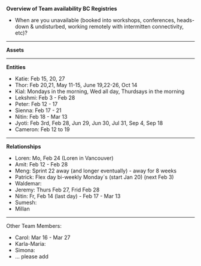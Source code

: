 **Overview of Team availability BC Registries**
- When are you unavailable (booked into workshops, conferences, heads-down & undisturbed, working remotely with intermitten connectivity, etc)?  
----

**Assets**



----
**Entities** 
* Katie: Feb 15, 20, 27
* Thor: Feb 20,21, May 11-15, June 19,22-26, Oct 14
* Kial: Mondays in the morning, Wed all day, Thurdsays in the morning
* Lekshmi: Feb 3 - Feb 28
* Peter: Feb 12 - 17
* Sienna: Feb 17 - 21
* Nitin: Feb 18 - Mar 13
* Jyoti: Feb 3rd, Feb 28, Jun 29, Jun 30, Jul 31, Sep 4, Sep 18
* Cameron: Feb 12 to 19


----
**Relationships** 
* Loren: Mo, Feb 24 (Loren in Vancouver) 
* Amit: Feb 12 - Feb 28
* Meng: Sprint 22 away (and longer eventually) - away for 8 weeks
* Patrick: Flex day bi-weekly Monday´s (start Jan 20) (next Feb 3)
* Waldemar: 
* Jeremy: Thurs Feb 27, Frid Feb 28
* Nitin: Fr, Feb 14 (last day) - Feb 17 - Mar 13
* Sumesh:
* Millan 


----
Other Team Members:
* Carol: Mar 16 - Mar 27
* Karla-Maria:
* Simona:
* ... please add

